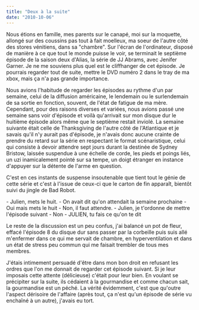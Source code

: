 ```yaml
---
title: "Deux à la suite"
date: "2010-10-06"
---
```


Nous étions en famille, mes parents sur le canapé, moi sur la moquette, allongé sur des coussins pas tout à fait moelleux, ma soeur de l'autre côté des stores vénitiens, dans sa "chambre". Sur l'écran de l'ordinateur, disposé de manière à ce que tout le monde puisse le voir, se terminait le septième épisode de la saison deux d'Alias, la série de JJ Abrams, avec Jenifer Garner. Je ne me souviens plus quel est le cliffhanger de cet épisode. Je pourrais regarder tout de suite, mettre le DVD numéro 2 dans le tray de ma xbox, mais ça n'a pas grande importance.

Nous avions l'habitude de regarder les épisodes au rythme d'un par semaine, celui de la diffusion américaine, le lendemain ou le surlendemain de sa sortie en fonction, souvent, de l'état de fatigue de ma mère. Cependant, pour des raisons diverses et variées, nous avions passé une semaine sans voir d'épisode et voilà qu'arrivait sur mon disque dur le huitième épisode alors même que le septième restait inviolé. La semaine suivante était celle de Thanksgiving de l'autre côté de l'Atlantique et je savais qu'il n'y aurait pas d'épisode, je n'avais donc aucune crainte de prendre du retard sur la série en respectant le format scénaristique, celui qui consiste à devoir attendre sept jours durant la destinée de Sydney Bristow, laissée suspendue à une échelle de corde, les pieds et poings liés, un uzi inamicalement pointé sur sa tempe, un doigt étranger en instance d'appuyer sur la détente de l'arme en question.

C'est en ces instants de suspense insoutenable que tient tout le génie de cette série et c'est à l'issue de ceux-ci que le carton de fin apparaît, bientôt suivi du jingle de Bad Robot.

\- Julien, mets le huit. - On avait dit qu'on attendait la semaine prochaine - Oui mais mets le huit - Non, il faut attendre. - Julien, je t'ordonne de mettre l'épisode suivant - Non - JULIEN, tu fais ce qu'on te dit

Le reste de la discussion est un peu confus, j'ai balancé un pot de fleur, effacé l'épisode 8 du disque dur sans passer par la corbeille puis suis allé m'enfermer dans ce qui me servait de chambre, en hyperventilation et dans un état de stress peu commun qui me faisait trembler de tous mes membres.

J'étais intimement persuadé d'être dans mon bon droit en refusant les ordres que l'on me donnait de regarder cet épisode suivant. Si je leur imposais cette attente (délicieuse) c'était pour leur bien. En voulant se précipiter sur la suite, ils cédaient à la gourmandise et comme chacun sait, la gourmandise est un péché. La vérité évidemment, c'est que qu'outre l'aspect dérisoire de l'affaire (après tout, ça n'est qu'un épisode de série vu enchaîné à un autre), j'avais eu tort.
